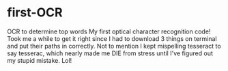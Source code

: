 # first-OCR
OCR to determine top words
My first optical character recognition code! Took me a while to get it right since I had to download 3 things on terminal and put their paths in correctly. Not to mention I kept mispelling tesseract to say tesserac, which nearly made me DIE from stress until I've figured out my stupid mistake. Lol!
